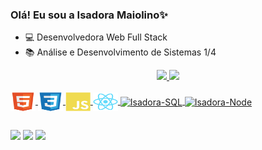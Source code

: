 ### Olá! Eu sou a Isadora Maiolino✨

- 💻 Desenvolvedora Web Full Stack
- 📚 Análise e Desenvolvimento de Sistemas 1/4

<div align="center">
  <a href="https://github.com/Hikari140">
  <img height="160em" src="https://github-readme-stats.vercel.app/api?username=Hikari140&show_icons=true&theme=cobalt&include_all_commits=true&count_private=true"/>
  <img height="160em" src="https://github-readme-stats.vercel.app/api/top-langs/?username=Hikari140&layout=compact&langs_count=7&theme=cobalt"/>
</div>

<div style="display: inline_block"><br>
  <img align="center" alt="Isadora-HTML" height="30" width="40" src="https://raw.githubusercontent.com/devicons/devicon/master/icons/html5/html5-original.svg">
  <img align="center" alt="Isadora-CSS" height="30" width="40" src="https://raw.githubusercontent.com/devicons/devicon/master/icons/css3/css3-original.svg">
  <img align="center" alt="Isadora-Js" height="30" width="40" src="https://raw.githubusercontent.com/devicons/devicon/master/icons/javascript/javascript-plain.svg">
  <img align="center" alt="Isadora-React" height="30" width="40" src="https://raw.githubusercontent.com/devicons/devicon/master/icons/react/react-original.svg">
  <img align="center" alt="Isadora-SQL" height="60" width="70" src="https://cdn.jsdelivr.net/gh/devicons/devicon/icons/mysql/mysql-original-wordmark.svg"/>
  <img align="center" alt="Isadora-Node" height="30" width="40" src="https://cdn.jsdelivr.net/gh/devicons/devicon/icons/nodejs/nodejs-original.svg" />         
  </div>
  
  ##
  
  <div>
  <a href="https://www.linkedin.com/in/isadoramaiolino/" target="_blank"><img src="https://img.shields.io/badge/-LinkedIn-%230077B5?style=for-the-badge&logo=linkedin&logoColor=white" target="_blank"></a>
  <a href="https://www.instagram.com/isadoramaiolino/" target="_blank"><img src="https://img.shields.io/badge/-Instagram-%23E4405F?style=for-the-badge&logo=instagram&logoColor=white" target="_blank"></a>
  <a href="mailto:isamaiolino23@gmail.com" target="_blank"><img src="https://img.shields.io/badge/Gmail-D14836?style=for-the-badge&logo=gmail&logoColor=white" target="_blank"></a>
  </div>
